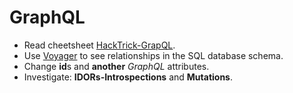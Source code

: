 # GraphQL
- Read cheetsheet [HackTrick-GrapQL](https://book.hacktricks.xyz/network-services-pentesting/pentesting-web/graphql).
- Use [Voyager](https://graphql-kit.com/graphql-voyager/) to see relationships in the SQL database schema.
- Change **id**s and **another** *GraphQL* attributes.
- Investigate: **IDORs-Introspections** and **Mutations**.